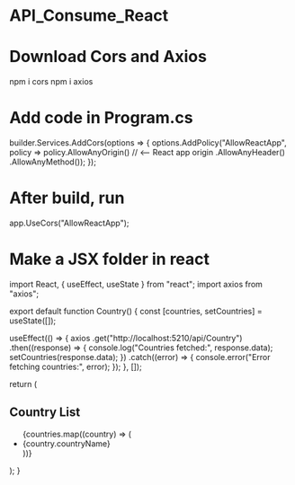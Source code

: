 # API_Consume_React
# Download Cors and Axios
npm i cors 
npm i axios

# Add code in Program.cs 
builder.Services.AddCors(options =>
{
    options.AddPolicy("AllowReactApp",
        policy => policy.AllowAnyOrigin()  // <-- React app origin
                        .AllowAnyHeader()
                        .AllowAnyMethod());
});

# After build, run
app.UseCors("AllowReactApp");

# Make a JSX folder in react 
import React, { useEffect, useState } from "react";
import axios from "axios";

export default function Country() {
  const [countries, setCountries] = useState([]);

  useEffect(() => {
    axios
      .get("http://localhost:5210/api/Country")
      .then((response) => {
        console.log("Countries fetched:", response.data);
        setCountries(response.data);
      })
      .catch((error) => {
        console.error("Error fetching countries:", error);
      });
  }, []);

  return (
    <div>
      <h2>Country List</h2>
      <ul>
        {countries.map((country) => (
          <li>{country.countryName}</li>
        ))}
      </ul>
    </div>
  );
}

